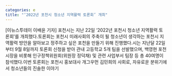 ```yaml
---
categories: e
title: "‘2022년 포천시 청소년 지역활력 토론회’ 개최"
---
```

[이뉴스투데이 이배윤 기자] 포천시는 지난 22일 ‘2022년 포천시 청소년 지역활력 토론회’를 개최했다.토론회는 포천시 미래사회의 주축이 될 청소년이 생각하는 포천시 지역활력 방안을 알아보고 정주하고 싶은 포천을 만들기 위해 진행했다.시는 지난달 22일부터 9월 8일까지 토론회 신청을 받아 관내 고등학교 5개 팀을 선발했으며, 백영현 포천시장을 비롯해 인구정책위원회(위원장 정덕채) 및 관련 사업부서 팀장 등 총 40여명이 참석했다.이번 토론회는 포천시 홍보대사 개그우먼 김민희의 사회로, 자유로운 분위기에서 청소년들의 진솔한 이야기